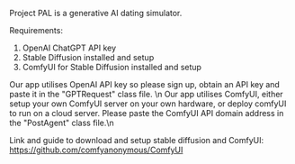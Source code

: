 Project PAL is a generative AI dating simulator.

Requirements:
1. OpenAI ChatGPT API key
2. Stable Diffusion installed and setup
3. ComfyUI for Stable Diffusion installed and setup

Our app utilises OpenAI API key so please sign up, obtain an API key and paste it in the "GPTRequest" class file. \n
Our app utilises ComfyUI, either setup your own ComfyUI server on your own hardware, or deploy comfyUI to run on a cloud server. Please paste the ComfyUI API domain address in the "PostAgent" class file.\n

Link and guide to download and setup stable diffusion and ComfyUI:
https://github.com/comfyanonymous/ComfyUI
